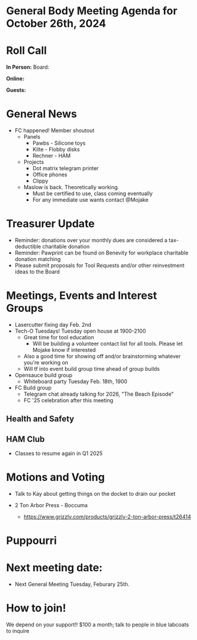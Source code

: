 
# General Body Meeting Agenda for October 26th, 2024
# Roll Call
**In Person:**
Board: 

**Online:** 


**Guests:** 


# General News
- FC happened! Member shoutout
  - Panels
    - Pawbs - Silicone toys
    - Kilte - Flobby disks
    - Rechner - HAM
  - Projects
    - Dot matrix telegram printer
    - Office phones
    - Clippy
  - Maslow is back. Theoretically working.
    - Must be certified to use, class coming eventually
    - For any immediate use wants contact @Mojake

# Treasurer Update
- Reminder: donations over your monthly dues are considered a tax-deductible charitable donation
- Reminder: Pawprint can be found on Benevity for workplace charitable donation matching
- Please submit proposals for Tool Requests and/or other reinvestment ideas to the Board

# Meetings, Events and Interest Groups
- Lasercutter fixing day Feb. 2nd
- Tech-O Tuesdays! Tuesday open house at 1900-2100 
  - Great time for tool education
    - Will be building a volunteer contact list for all tools. Please let Mojake know if interested
  - Also a good time for showing off and/or brainstorming whatever you're working on
  - Will tf into event build group time ahead of group builds
- Opensauce build group
  - Whiteboard party Tuesday Feb. 18th, 1900
- FC Build group 
  - Telegram chat already talking for 2026, "The Beach Episode"
  - FC '25 celebration after this meeting

## Health and Safety
  
## HAM Club
- Classes to resume again in Q1 2025
  
# Motions and Voting
- Talk to Kay about getting things on the docket to drain our pocket

- 2 Ton Arbor Press - Boccuma
  - https://www.grizzly.com/products/grizzly-2-ton-arbor-press/t26414

# Puppourri

# Next meeting date:
- Next General Meeting Tuesday, Feburary 25th. 

# How to join!
We depend on your support!! $100 a month; talk to people in blue labcoats to inquire
